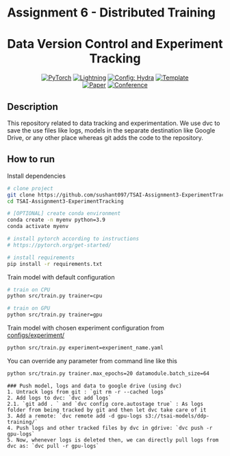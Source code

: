 # Assignment 6 - Distributed Training

<div align="center">

# Data Version Control and Experiment Tracking

<a href="https://pytorch.org/get-started/locally/"><img alt="PyTorch" src="https://img.shields.io/badge/PyTorch-ee4c2c?logo=pytorch&logoColor=white"></a>
<a href="https://pytorchlightning.ai/"><img alt="Lightning" src="https://img.shields.io/badge/-Lightning-792ee5?logo=pytorchlightning&logoColor=white"></a>
<a href="https://hydra.cc/"><img alt="Config: Hydra" src="https://img.shields.io/badge/Config-Hydra-89b8cd"></a>
<a href="https://github.com/ashleve/lightning-hydra-template"><img alt="Template" src="https://img.shields.io/badge/-Lightning--Hydra--Template-017F2F?style=flat&logo=github&labelColor=gray"></a><br>
[![Paper](http://img.shields.io/badge/paper-arxiv.1001.2234-B31B1B.svg)](https://www.nature.com/articles/nature14539)
[![Conference](http://img.shields.io/badge/AnyConference-year-4b44ce.svg)](https://papers.nips.cc/paper/2020)

</div>

## Description
This repository related to data tracking and experimentation. We use dvc to save the use files like logs, models in the 
separate destination like Google Drive, or any other place whereas git adds the code to the repository. 


## How to run

Install dependencies

```bash
# clone project
git clone https://github.com/sushant097/TSAI-Assignment3-ExperimentTracking
cd TSAI-Assignment3-ExperimentTracking

# [OPTIONAL] create conda environment
conda create -n myenv python=3.9
conda activate myenv

# install pytorch according to instructions
# https://pytorch.org/get-started/

# install requirements
pip install -r requirements.txt
```

Train model with default configuration

```bash
# train on CPU
python src/train.py trainer=cpu

# train on GPU
python src/train.py trainer=gpu
```

Train model with chosen experiment configuration from [configs/experiment/](configs/experiment/)

```bash
python src/train.py experiment=experiment_name.yaml
```

You can override any parameter from command line like this

```bash
python src/train.py trainer.max_epochs=20 datamodule.batch_size=64
```


```
### Push model, logs and data to google drive (using dvc)
1. Untrack logs from git : `git rm -r --cached logs`
2. Add logs to dvc: `dvc add logs`
2.1. `git add . ` and `dvc config core.autostage true` : As logs folder from being tracked by git and then let dvc take care of it
3. Add a remote: `dvc remote add -d gpu-logs s3://tsai-models/ddp-training/`
4. Push logs and other tracked files by dvc in gdrive: `dvc push -r gpu-logs`
5. Now, whenever logs is deleted then, we can directly pull logs from dvc as: `dvc pull -r gpu-logs`
